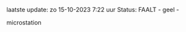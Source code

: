 laatste update: 
zo 15-10-2023  7:22   uur 
Status: FAALT - geel - 
<div class="service Y">microstation</div>